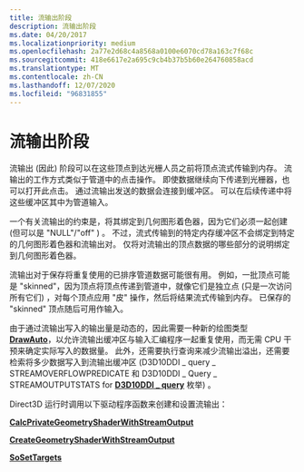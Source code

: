 ```yaml
---
title: 流输出阶段
description: 流输出阶段
ms.date: 04/20/2017
ms.localizationpriority: medium
ms.openlocfilehash: 2a77e2d68c4a8568a0100e6070cd78a163c7f68c
ms.sourcegitcommit: 418e6617e2a695c9cb4b37b5b60e264760858acd
ms.translationtype: MT
ms.contentlocale: zh-CN
ms.lasthandoff: 12/07/2020
ms.locfileid: "96831855"
---
```

# <a name="stream-output-stage"></a>流输出阶段


流输出 (因此) 阶段可以在这些顶点到达光栅人员之前将顶点流式传输到内存。 流输出的工作方式类似于管道中的点击操作。 即使数据继续向下传递到光栅器，也可以打开此点击。 通过流输出发送的数据会连接到缓冲区。 可以在后续传递中将这些缓冲区其中为管道输入。

一个有关流输出的约束是，将其绑定到几何图形着色器，因为它们必须一起创建 (但可以是 "NULL"/"off" ) 。 不过，流式传输到的特定内存缓冲区不会绑定到特定的几何图形着色器和流输出对。 仅将对流输出的顶点数据的哪些部分的说明绑定到几何图形着色器。

流输出对于保存将重复使用的已排序管道数据可能很有用。 例如，一批顶点可能是 "skinned"，因为顶点将顶点传递到管道中，就像它们是独立点 (只是一次访问所有它们) ，对每个顶点应用 "皮" 操作，然后将结果流式传输到内存。 已保存的 "skinned" 顶点随后可用作输入。

由于通过流输出写入的输出量是动态的，因此需要一种新的绘图类型 [**DrawAuto**](/windows-hardware/drivers/ddi/d3d10umddi/nc-d3d10umddi-pfnd3d10ddi_drawauto)，以允许流输出缓冲区与输入汇编程序一起重复使用，而无需 CPU 干预来确定实际写入的数据量。 此外，还需要执行查询来减少流输出溢出，还需要检索将多少数据写入到流输出缓冲区 (D3D10DDI \_ query \_ STREAMOVERFLOWPREDICATE 和 D3D10DDI \_ Query \_ STREAMOUTPUTSTATS for [**D3D10DDI \_ query**](/windows-hardware/drivers/ddi/d3d10umddi/ne-d3d10umddi-d3d10ddi_query) 枚举) 。

Direct3D 运行时调用以下驱动程序函数来创建和设置流输出：

[**CalcPrivateGeometryShaderWithStreamOutput**](/windows-hardware/drivers/ddi/d3d10umddi/nc-d3d10umddi-pfnd3d10ddi_calcprivategeometryshaderwithstreamoutput)

[**CreateGeometryShaderWithStreamOutput**](/windows-hardware/drivers/ddi/d3d10umddi/nc-d3d10umddi-pfnd3d10ddi_creategeometryshaderwithstreamoutput)

[**SoSetTargets**](/windows-hardware/drivers/ddi/d3d10umddi/nc-d3d10umddi-pfnd3d10ddi_so_settargets)

 


